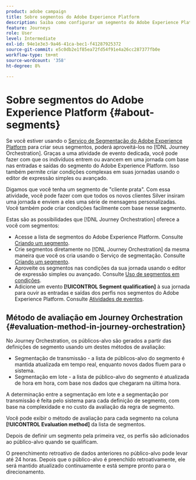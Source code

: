 ```yaml
---
product: adobe campaign
title: Sobre segmentos do Adobe Experience Platform
description: Saiba como configurar um segmento do Adobe Experience Platform
feature: Journeys
role: User
level: Intermediate
exl-id: 94e1e3e3-9a46-41ca-bec1-f41287925372
source-git-commit: e5c0db2e1f85ea72fd54f91e4a26cc287377fb0e
workflow-type: tm+mt
source-wordcount: '358'
ht-degree: 8%

---
```


# Sobre segmentos do Adobe Experience Platform {#about-segments}

Se você estiver usando o [Serviço de Segmentação do Adobe Experience Platform](https://experienceleague.adobe.com/docs/experience-platform/segmentation/home.html?lang=pt-BR) para criar seus segmentos, poderá aproveitá-los no [!DNL Journey Orchestration]. Graças a uma atividade de evento dedicada, você pode fazer com que os indivíduos entrem ou avancem em uma jornada com base nas entradas e saídas do segmento do Adobe Experience Platform. Isso também permite criar condições complexas em suas jornadas usando o editor de expressão simples ou avançado.

Digamos que você tenha um segmento de &quot;cliente prata&quot;. Com essa atividade, você pode fazer com que todos os novos clientes Silver insiram uma jornada e enviem a eles uma série de mensagens personalizadas. Você também pode criar condições facilmente com base nesse segmento.

Estas são as possibilidades que [!DNL Journey Orchestration] oferece a você com segmentos:

* Acesse a lista de segmentos do Adobe Experience Platform. Consulte [Criando um segmento](../segment/creating-a-segment.md).
* Crie segmentos diretamente no [!DNL Journey Orchestration] da mesma maneira que você os cria usando o Serviço de segmentação. Consulte [Criando um segmento](../segment/creating-a-segment.md).
* Aproveite os segmentos nas condições da sua jornada usando o editor de expressão simples ou avançado. Consulte [Uso de segmentos em condições](../segment/using-a-segment.md).
* Adicione um evento **[!UICONTROL Segment qualification]** à sua jornada para ouvir as entradas e saídas dos perfis nos segmentos do Adobe Experience Platform. Consulte [Atividades de eventos](../building-journeys/segment-qualification-events.md).

## Método de avaliação em Journey Orchestration {#evaluation-method-in-journey-orchestration}

No Journey Orchestration, os públicos-alvo são gerados a partir das definições de segmento usando um destes métodos de avaliação:

* Segmentação de transmissão - a lista de públicos-alvo do segmento é mantida atualizada em tempo real, enquanto novos dados fluem para o sistema.
* Segmentação em lote - a lista de público-alvo do segmento é atualizada de hora em hora, com base nos dados que chegaram na última hora.

A determinação entre a segmentação em lote e a segmentação por transmissão é feita pelo sistema para cada definição de segmento, com base na complexidade e no custo da avaliação da regra de segmento.

Você pode exibir o método de avaliação para cada segmento na coluna **[!UICONTROL Evaluation method]** da lista de segmentos.

Depois de definir um segmento pela primeira vez, os perfis são adicionados ao público-alvo quando se qualificam.

O preenchimento retroativo de dados anteriores no público-alvo pode levar até 24 horas. Depois que o público-alvo é preenchido retroativamente, ele será mantido atualizado continuamente e está sempre pronto para o direcionamento.
